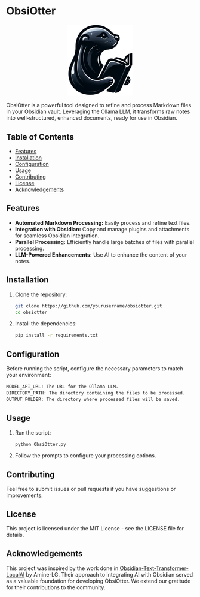 # ObsiOtter

<div align="center">
    <img src="./logo.png" alt="ObsiOtter Logo" width="35%"/>
</div>

ObsiOtter is a powerful tool designed to refine and process Markdown files in your Obsidian vault. Leveraging the Ollama LLM, it transforms raw notes into well-structured, enhanced documents, ready for use in Obsidian.

## Table of Contents
- [Features](#features)
- [Installation](#installation)
- [Configuration](#configuration)
- [Usage](#usage)
- [Contributing](#contributing)
- [License](#license)
- [Acknowledgements](#acknowledgements)

## Features
- **Automated Markdown Processing:** Easily process and refine text files.
- **Integration with Obsidian:** Copy and manage plugins and attachments for seamless Obsidian integration.
- **Parallel Processing:** Efficiently handle large batches of files with parallel processing.
- **LLM-Powered Enhancements:** Use AI to enhance the content of your notes.

## Installation

1. Clone the repository:
   ```bash
   git clone https://github.com/yourusername/obsiotter.git
   cd obsiotter
   ```
2. Install the dependencies:
   ```bash
   pip install -r requirements.txt
   ```

## Configuration

Before running the script, configure the necessary parameters to match your environment:

```bash
MODEL_API_URL: The URL for the Ollama LLM.
DIRECTORY_PATH: The directory containing the files to be processed.
OUTPUT_FOLDER: The directory where processed files will be saved.
```

## Usage

1. Run the script:
   ```bash
   python ObsiOtter.py
   ```

2. Follow the prompts to configure your processing options.

## Contributing

Feel free to submit issues or pull requests if you have suggestions or improvements.

## License

This project is licensed under the MIT License - see the LICENSE file for details.

## Acknowledgements

This project was inspired by the work done in [Obsidian-Text-Transformer-LocalAI](https://github.com/Amine-LG/Obsidian-Text-Transformer-LocalAI) by Amine-LG. Their approach to integrating AI with Obsidian served as a valuable foundation for developing ObsiOtter. We extend our gratitude for their contributions to the community.

